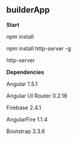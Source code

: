 ## builderApp

**Start**

npm install

npm install http-server -g

http-server

**Dependencies**

Angular 1.5.1

Angular UI Router 0.2.18

Firebase 2.4.1

AngularFire 1.1.4

Bootstrap 3.3.6